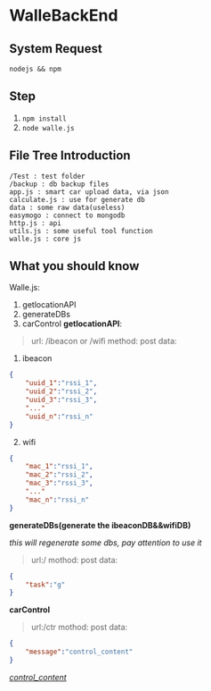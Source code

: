 # WalleBackEnd
## System Request
`nodejs && npm`
## Step
1. `npm install`
2. `node walle.js`

## File Tree Introduction
    /Test : test folder
    /backup : db backup files
    app.js : smart car upload data, via json
    calculate.js : use for generate db
    data : some raw data(useless)
    easymogo : connect to mongodb
    http.js : api
    utils.js : some useful tool function
    walle.js : core js
## What you should know
Walle.js:
1. getlocationAPI
2. generateDBs
3. carControl
**getlocationAPI**:
>url: /ibeacon or /wifi
>method: post
>data:

1. ibeacon
```json
{
    "uuid_1":"rssi_1",
    "uuid_2":"rssi_2",
    "uuid_3":"rssi_3",
    "..."
    "uuid_n":"rssi_n"
}
```
2. wifi
```json
{
    "mac_1":"rssi_1",
    "mac_2":"rssi_2",
    "mac_3":"rssi_3",
    "..."
    "mac_n":"rssi_n"
}
```
**generateDBs(generate the ibeaconDB&&wifiDB)**

*this will regenerate some dbs, pay attention to use it*
>url:/
>mothod: post
>data:

```json
{
    "task":"g"
}
```

**carControl**
>url:/ctr
>mothod: post
>data:

```json
{
    "message":"control_content"
}
```
[*control_content*](https://github.com/sytuacmdyh/Indoor-Location-Car#控制命令-control_content)